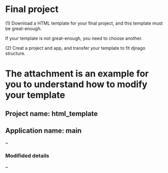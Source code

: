 # Final project

(1)
Download a HTML template for your final project, and this template must be great-enough. 

If your template is not great-enough, you need to choose another.

(2)
Creat a project and app, and transfer your template to fit djnago structure.


# The attachment is an example for you to understand how to modify your template
## Project name: html_template
## Application name: main

~

### Modifided details

~
